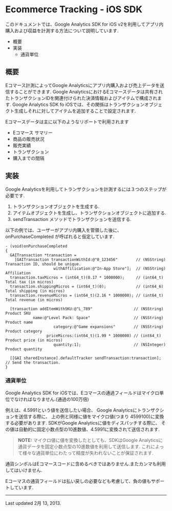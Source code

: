 # Ecommerce Tracking - iOS SDK

このドキュメントでは、Google Analytics SDK for iOS v2を利用してアプリ内購入および収益を計測する方法について説明しています.

- 概要
- 実装
    - 通貨単位

## <a name="overview"></a>概要

Eコマース計測によってGoogle Analyticsにアプリ内購入および売上データを送信することができます.
Google AnalyticsにおけるEコマースデータは共有されたトランザクションIDを関連付けられた決済情報およびアイテムで構成されます.
Google Analytics SDK fo iOSでは、その関係はトランザクションオブジェクト生成しそれに対してアイテムを追加することで設定されます.

Eコマースデータは主に以下のようなリポートで利用されます

- Eコマース サマリー
- 商品の販売状況
- 販売実績
- トランザクション
- 購入までの間隔

## <a name="implementation"></a>実装

Google Analyticsを利用してトランザクションを計測するには３つのステップが必要です.

1. トランザクションオブジェクトを生成する.
2. アイテムオブジェクトを生成し、トランザクションオブジェクトに追加する.
3. sendTransaction メソッドでトランザクションを送信する.

以下の例では、ユーザーがアプリ内購入を管領した後に、onPurchaseCompleted が呼ばれると仮定しています.

```
- (void)onPurchaseCompleted
{
  GAITransaction *transaction = 
    [GAITransaction transactionWithId:@"0_123456"        // (NSString) Transaction ID, should be unique.
                     withAffilication:@"In-App Store"];  // (NSString) Affiliation
  transaction.taxMicros = (int64_t)(0.17 * 1000000);     // (int64_t) Total tax (in micros)
  transaction.shippingMicros = (int64_t)(0);             // (int64_6) Total shipping (in micros)
  transaction.revenueMicros = (int64_t)(2.16 * 1000000); // (int64_t) Total revenue (in micros)
  
  [transaction addItemWithSKU:@"L_789"                  // (NSString) Product SKU
            name:@"Level Pack: Space"                   // (NSString) Product name
                     category:@"Game expansions"        // (NSString) Product category
                  priceMicros:(int64_t)(1.99 * 1000000) // (int64_t) Product price (in micros)
                     quantity:1];                       // (NSInteger) Product quantity
        
  [[GAI sharedInstance].defaultTracker sendTransaction:transaction]; // Send the transaction.
}
```

### <a name="currency-type"></a>通貨単位

Google Analytics SDK for iOSでは、Eコマースの通過フィールドはマイクロ単位でなければなりません.(通過の100万倍)

例えは、4.5991という値を送信したい場合、
Google Analyticsにトランザクションを送信する際に、
上の例と同様に値をマイクロ値(つまり 4599100)に変換する必要があります.
SDKがGoogle Analyticsに値をディスパッチする際に、
その値は自動的に固定小数点型の10進数値、4.5991に変換されて送信されます.

>**NOTE:** マイクロ値に値を変換したとしても、SDKはGoogle Analyticsに通貨データを固定小数点型の10進数値を利用して送信します. これによって様々な通貨単位にわたって精度が失われないことが保証されます.

通貨シンボルはEコマースコードに含めるべきではありません.またカンマも利用してはいけません.

Eコーマスの通貨フィールドは払い戻しの必要なども考慮して、負の値もサポートしています.

- - - 

Last updated 2月 13, 2013.